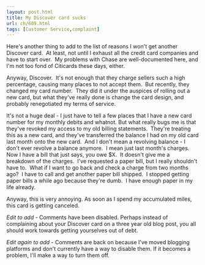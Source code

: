 ```yaml
---
layout: post.html
title: My Discover card sucks
url: ch/609.html
tags: [Customer Service,complaint]
---
```

Here's another thing to add to the list of reasons I won't get another Discover card.  At least, not until I exhaust all the credit card companies and have to start over.  My problems with Chase are well-documented here, and I'm not too fond of Citicards these days, either. 

Anyway, Discover.  It's not enough that they charge sellers such a high percentage, causing many places to not accept them.  But recently, they changed my card number.  They did it under the auspices of rolling out a new card, but what they've really done is change the card design, and probably renegotiated my terms of service.  

It's not a huge deal - I just have to tell a few places that I have a new card number for my monthly debits and whatnot. But what really bugs me is that they've revoked my access to my old billing statements.  They're treating this as a new card, and they've transferred the balance I had on my old card last month onto the new card.  And I don't mean a revolving balance - I don't ever revolve a balance anymore.  I mean just last month's charges.  Now I have a bill that just says, you owe $X.  It doesn't give me a breakdown of the charges.  I've requested a paper bill, but I really shouldn't have to.  What if I want to go back and check a charge from two months ago?  I have to call and get another paper bill shipped.  I stopped getting paper bills a while ago because they're dumb.  I have enough paper in my life already. 

Anyway, this is very annoying. As soon as I spend my accumulated miles, this card is getting canceled. 

*Edit to add* - Comments have been disabled. Perhaps instead of complaining about your Discover card on a three year old blog post, you all should work towards getting yourselves out of debt.

*Edit again to add* - Comments are back on because I've moved blogging platforms and don't currently have a way to disable them. If it becomes a problem, I'll make a way to turn them off.
